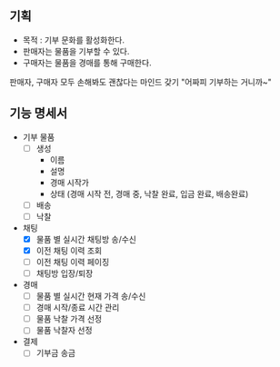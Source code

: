 ## 기획
- 목적 : 기부 문화를 활성화한다.
- 판매자는 물품을 기부할 수 있다.
- 구매자는 물품을 경매를 통해 구매한다.

판매자, 구매자 모두 손해봐도 괜찮다는 마인드 갖기 "어짜피 기부하는 거니까~"

## 기능 명세서
- 기부 물품
  - [ ] 생성
    - 이름
    - 설명
    - 경매 시작가
    - 상태 (경매 시작 전, 경매 중, 낙찰 완료, 입금 완료, 배송완료)
  - [ ] 배송
  - [ ] 낙찰
- 채팅
  - [x] 물품 별 실시간 채팅방 송/수신
  - [x] 이전 채팅 이력 조회
  - [ ] 이전 채팅 이력 페이징
  - [ ] 채팅방 입장/퇴장
- 경매
  - [ ] 물품 별 실시간 현재 가격 송/수신
  - [ ] 경매 시작/종료 시간 관리
  - [ ] 물품 낙찰 가격 선정
  - [ ] 물품 낙찰자 선정
- 결제
  - [ ] 기부금 송금
